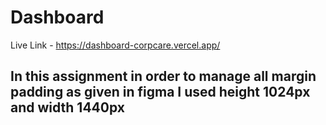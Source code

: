 # Dashboard

Live Link - https://dashboard-corpcare.vercel.app/

## **In this assignment in order to manage all margin padding as given in figma I used height 1024px and width 1440px**







